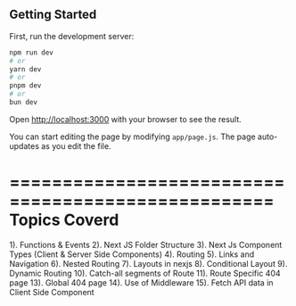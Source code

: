 ## Getting Started
First, run the development server:

```bash
npm run dev
# or
yarn dev
# or
pnpm dev
# or
bun dev
```

Open [http://localhost:3000](http://localhost:3000) with your browser to see the result.

You can start editing the page by modifying `app/page.js`. The page auto-updates as you edit the file.

===================================================
                    Topics Coverd                  
===================================================

1). Functions & Events
2). Next JS Folder Structure
3). Next Js Component Types (Client & Server Side Components)
4). Routing
5). Links and Navigation
6). Nested Routing
7). Layouts in nexjs
8). Conditional Layout
9). Dynamic Routing
10). Catch-all segments of Route
11). Route Specific 404 page 
13). Global 404 page 
14). Use of Middleware
15). Fetch API data in Client Side Component 
